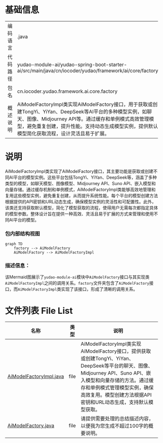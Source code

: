 # 基础信息

|      |      |
|------|------|
| 编码语言 | .java |
| 代码路径 | yudao-module-ai/yudao-spring-boot-starter-ai/src/main/java/cn/iocoder/yudao/framework/ai/core/factory |
| 包名 | cn.iocoder.yudao.framework.ai.core.factory |
| 概述说明 | AiModelFactoryImpl类实现AiModelFactory接口，用于获取或创建TongYi、YiYan、DeepSeek等AI平台的多种模型实例，如聊天、图像、Midjourney API等。通过缓存和单例模式高效管理模型，避免重复创建，提升性能。支持动态生成模型实例，提供默认模型简化获取流程，设计灵活且易于扩展。 |

# 说明

AiModelFactoryImpl类实现了AiModelFactory接口，其主要功能是获取或创建不同AI平台的模型实例。这些平台包括TongYi、YiYan、DeepSeek等，涵盖了多种类型的模型，如聊天模型、图像模型、Midjourney API、Suno API、嵌入模型和向量存储。通过缓存机制和单例模式，AiModelFactoryImpl类能够高效地管理和复用这些模型实例，避免重复创建，从而提升系统性能。每个平台的模型创建方法根据提供的API密钥和URL动态生成，确保模型实例的灵活性和可配置性。此外，该类还支持获取默认模型，简化了模型获取的流程，使得用户无需每次都指定具体的模型参数。整体设计旨在提供一种高效、灵活且易于扩展的方式来管理和使用不同AI平台的模型。


### 包内部结构视图

```mermaid
graph TD
    factory --> AiModelFactory
    AiModelFactory --> AiModelFactoryImpl
```

### 描述信息：
该Mermaid图展示了`yudao-module-ai`模块中`AiModelFactory`接口与其实现类`AiModelFactoryImpl`之间的调用关系。`factory`文件夹包含了`AiModelFactory`接口，而`AiModelFactoryImpl`类实现了该接口，形成了清晰的调用关系。

# 文件列表 File List

| 名称   | 类型  | 说明 |
|-------|------|-------------|
| [AiModelFactoryImpl.java](AiModelFactoryImpl.md) | file | AiModelFactoryImpl类实现AiModelFactory接口，提供获取或创建TongYi、YiYan、DeepSeek等平台的聊天、图像、Midjourney API、Suno API、嵌入模型和向量存储的方法。通过缓存和单例模式管理模型实例，确保高效复用。模型创建方法根据API密钥和URL动态生成，支持默认模型获取。 |
| [AiModelFactory.java](AiModelFactory.md) | file | 请提供需要处理的总结描述内容，以便我为您生成不超过100字的概要说明。 |


